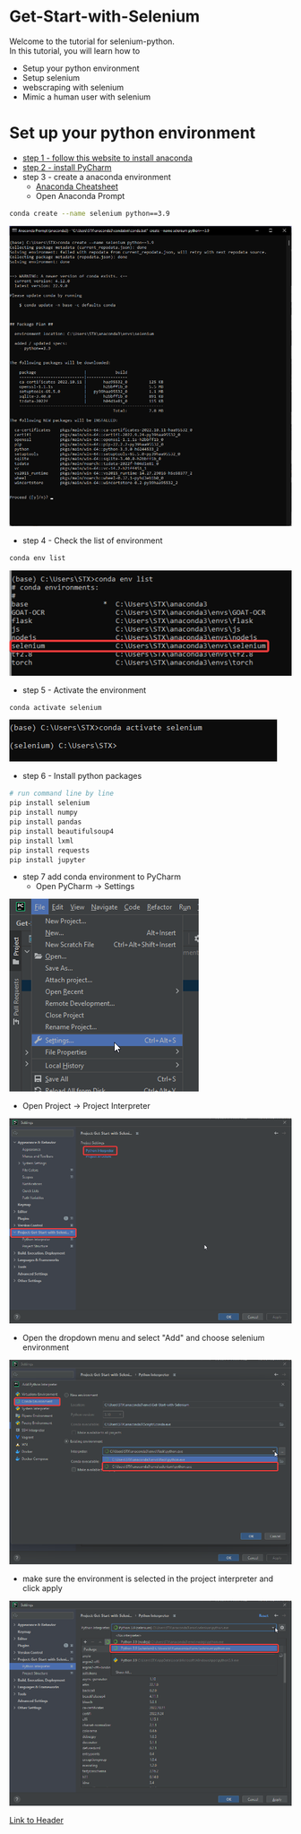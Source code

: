 # Get-Start-with-Selenium
Welcome to the tutorial for selenium-python. \
In this tutorial, you will learn how to
 - Setup your python environment
 - Setup selenium
 - webscraping with selenium
 - Mimic a human user with selenium

# Set up your python environment
 - [step 1 - follow this website to install anaconda](https://www.anaconda.com/distribution/)
 - [step 2 - install PyCharm](https://www.jetbrains.com/pycharm/download/#section=windows)
 - step 3 - create a anaconda environment
   - [Anaconda Cheatsheet](https://docs.conda.io/projects/conda/en/4.6.0/_downloads/52a95608c49671267e40c689e0bc00ca/conda-cheatsheet.pdf)
   - Open Anaconda Prompt
```bash
conda create --name selenium python==3.9
```
![create_new_anaconda_env](./readme_assets/anaconda_create_env.png)

   - step 4 - Check the list of environment
```bash
conda env list
```
![conda_env_list](./readme_assets/conda_env_list.png)

   - step 5 - Activate the environment
```bash
conda activate selenium
```
![conda_activate_selenium](./readme_assets/conda_activate_selenium.png)

   - step 6 - Install python packages
```bash
# run command line by line
pip install selenium
pip install numpy
pip install pandas
pip install beautifulsoup4
pip install lxml
pip install requests
pip install jupyter
```

 - step 7 add conda environment to PyCharm
   - Open PyCharm -> Settings

![pycharm_settings](./readme_assets/pycharm_setting.png)
   
   - Open Project -> Project Interpreter

![pycharm_settings](./readme_assets/pycharm_setting_2.png)

   - Open the dropdown menu and select "Add" and choose selenium environment

![pycharm_settings](./readme_assets/pycharm_setting_3.png)

   - make sure the environment is selected in the project interpreter and click apply

![pycharm_settings](./readme_assets/pycharm_setting_4.png)






[Link to Header](#Get-Start-with-Selenium)